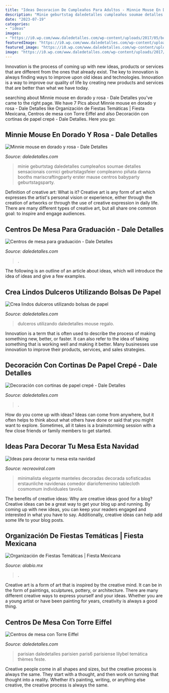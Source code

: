 ```yaml
---
title: "Ideas Decoracion De Cumpleaños Para Adultos - Minnie Mouse En Dorado Y Rosa"
description: "Minie geburtstag daledetalles cumpleaños soumae detalles sensacionais cornici geburtstagsfeier compleanno piñata danna booths mariscraftingparty erster mause centros babyparty geburtstagsparty"
date: "2023-07-19"
categories:
- "ideas"
images:
- "https://i0.wp.com/www.daledetalles.com/wp-content/uploads/2017/05/bolsas-de-papel8.jpg?resize=502%2C672"
featuredImage: "https://i0.wp.com/www.daledetalles.com/wp-content/uploads/2017/06/graduacion-centros-de-mesa18.jpg?resize=640%2C853"
featured_image: "https://i0.wp.com/www.daledetalles.com/wp-content/uploads/2017/05/bolsas-de-papel8.jpg?resize=502%2C672"
image: "https://i0.wp.com/www.daledetalles.com/wp-content/uploads/2017/06/graduacion-centros-de-mesa18.jpg?resize=640%2C853"
---
```



Innovation is the process of coming up with new ideas, products or services that are different from the ones that already exist. The key to innovation is always finding ways to improve upon old ideas and technologies. Innovation is a way to improve our quality of life by creating new products and services that are better than what we have today.

	

		
searching about Minnie mouse en dorado y rosa - Dale Detalles you've came to the right page. We have 7 Pics about Minnie mouse en dorado y rosa - Dale Detalles like Organización de Fiestas Temáticas | Fiesta Mexicana, Centros de mesa con Torre Eiffel and also Decoración con cortinas de papel crepé - Dale Detalles. Here you go:
		
    
## Minnie Mouse En Dorado Y Rosa - Dale Detalles

<img loading=lazy src="https://i0.wp.com/www.daledetalles.com/wp-content/uploads/2016/07/minnie-oro.jpg" onerror="this.onerror=null;this.src='https://tse4.mm.bing.net/th?id=OIP.JFZc8qkIrh3Gg-WppDmeDwHaMW&amp;pid=15.1';" alt="Minnie mouse en dorado y rosa - Dale Detalles">

_Source: daledetalles.com_

>minie geburtstag daledetalles cumpleaños soumae detalles sensacionais cornici geburtstagsfeier compleanno piñata danna booths mariscraftingparty erster mause centros babyparty geburtstagsparty. 

	

Definition of creative art: What is it?
Creative art is any form of art which expresses the artist's personal vision or experience, either through the creation of artworks or through the use of creative expression in daily life. There are many different types of creative art, but all share one common goal: to inspire and engage audiences.

    
## Centros De Mesa Para Graduación - Dale Detalles

<img loading=lazy src="https://i0.wp.com/www.daledetalles.com/wp-content/uploads/2017/06/graduacion-centros-de-mesa18.jpg?resize=640%2C853" onerror="this.onerror=null;this.src='https://tse3.mm.bing.net/th?id=OIP.mtRr9JtX31A5Tn_XEyzxOgHaJ3&amp;pid=15.1';" alt="Centros de mesa para graduación - Dale Detalles">

_Source: daledetalles.com_

>. 

	

The following is an outline of an article about ideas, which will introduce the idea of ideas and give a few examples.

    
## Crea Lindos Dulceros Utilizando Bolsas De Papel

<img loading=lazy src="https://i0.wp.com/www.daledetalles.com/wp-content/uploads/2017/05/bolsas-de-papel8.jpg?resize=502%2C672" onerror="this.onerror=null;this.src='https://tse2.mm.bing.net/th?id=OIP.VVPTPq2QyhM1RWbr2K-fBwHaJ6&amp;pid=15.1';" alt="Crea lindos dulceros utilizando bolsas de papel">

_Source: daledetalles.com_

>dulceros utilizando daledetalles mouse regalo. 

	

Innovation is a term that is often used to describe the process of making something new, better, or faster. It can also refer to the idea of taking something that is working well and making it better. Many businesses use innovation to improve their products, services, and sales strategies.

    
## Decoración Con Cortinas De Papel Crepé - Dale Detalles

<img loading=lazy src="https://i2.wp.com/www.daledetalles.com/wp-content/uploads/2016/08/cortina-con-papel-crepe1.jpg?resize=552%2C414" onerror="this.onerror=null;this.src='https://tse1.mm.bing.net/th?id=OIP.j_YEJ09EutcgTFVpS_ULvwHaFj&amp;pid=15.1';" alt="Decoración con cortinas de papel crepé - Dale Detalles">

_Source: daledetalles.com_

>. 

	

How do you come up with ideas?
Ideas can come from anywhere, but it often helps to think about what others have done or said that you might want to explore. Sometimes, all it takes is a brainstorming session with a few close friends or family members to get started.

    
## Ideas Para Decorar Tu Mesa Esta Navidad

<img loading=lazy src="https://www.recreoviral.com/wp-content/uploads/2015/12/Decoraciones-para-la-mesa-esta-navidad-5.jpg" onerror="this.onerror=null;this.src='https://tse2.mm.bing.net/th?id=OIP.AjjlL3FFlgWxxacCKR99_AHaKj&amp;pid=15.1';" alt="Ideas para decorar tu mesa esta navidad">

_Source: recreoviral.com_

>minimalista elegante manteles decoradas decorada sofisticadas erstaunliche navidenas comedor diariofemenino tablecloth cosmomum individuales tavola. 

	

The benefits of creative ideas: Why are creative ideas good for a blog?
Creative ideas can be a great way to get your blog up and running. By coming up with new ideas, you can keep your readers engaged and interested in what you have to say. Additionally, creative ideas can help add some life to your blog posts.

    
## Organización De Fiestas Temáticas | Fiesta Mexicana

<img loading=lazy src="https://alabio.mx/imagenes/fiestas-tematicas-puebla-1678.jpg" onerror="this.onerror=null;this.src='https://tse1.mm.bing.net/th?id=OIP.Lh9JbDkc2F3ijs2uMb9afwHaLH&amp;pid=15.1';" alt="Organización de Fiestas Temáticas | Fiesta Mexicana">

_Source: alabio.mx_

>. 

	

Creative art is a form of art that is inspired by the creative mind. It can be in the form of paintings, sculptures, pottery, or architecture. There are many different creative ways to express yourself and your ideas. Whether you are a young artist or have been painting for years, creativity is always a good thing.

    
## Centros De Mesa Con Torre Eiffel

<img loading=lazy src="http://i0.wp.com/www.daledetalles.com/wp-content/uploads/2016/06/centro-de-mesa-paris6.jpg?resize=500%2C749" onerror="this.onerror=null;this.src='https://tse3.mm.bing.net/th?id=OIP.XwaqXx1r2yADE2eEBG_5NgHaLG&amp;pid=15.1';" alt="Centros de mesa con Torre Eiffel">

_Source: daledetalles.com_

>parisian daledetalles parisien paris6 parisiense lilybel temática thèmes feste. 

	

Creative people come in all shapes and sizes, but the creative process is always the same. They start with a thought, and then work on turning that thought into a reality. Whether it’s painting, writing, or anything else creative, the creative process is always the same.

